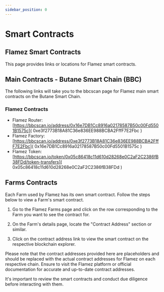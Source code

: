 ```yaml
---
sidebar_position: 0
---
```


#  Smart Contracts

## Flamez Smart Contracts

This page provides links or locations for Flamez smart contracts.

## Main Contracts - Butane Smart Chain (BBC)

The following links will take you to the bbcscan page for Flamez main smart contracts on the Butane Smart Chain.

### Flamez Contracts

- Flamez Router: [https://bbcscan.io/address/0x16e7DB1Cc8916a02178587B50c00Fd5501B1575c]( 0xe3f2773B18A81C36e836EE988BCBA2FffF7E2Fbc )
- Flamez Factory: [https://bbcscan.io/address/0xe3f2773B18A81C36e836EE988BCBA2FffF7E2Fbc]( 0x16e7DB1Cc8916a02178587B50c00Fd5501B1575c )
- Flamez Token: [https://bbcscan.io/token/0x05c86418c11d610d28268e0C2aF2C2386fB38FDd/token-transfers]( 0x05c86418c11d610d28268e0C2aF2C2386fB38FDd )


## Farms Contracts

Each Farm used by Flamez has its own smart contract. Follow the steps below to view a Farm's smart contract.

1. Go to the Flamez Farms page and click on the row corresponding to the Farm you want to see the contract for.

2. On the Farm's details page, locate the "Contract Address" section or similar.

3. Click on the contract address link to view the smart contract on the respective blockchain explorer.

Please note that the contract addresses provided here are placeholders and should be replaced with the actual contract addresses for Flamez on each respective chain. Ensure to visit the Flamez platform or official documentation for accurate and up-to-date contract addresses.

It's important to review the smart contracts and conduct due diligence before interacting with them.

